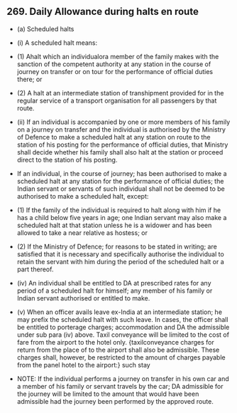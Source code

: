 ## 269. Daily Allowance during halts en route

- (a) Scheduled halts
- (i) A scheduled halt means:
- (1) Ahalt which an individualora member of the family makes with the sanction of the competent authority at any station in the course of journey on transfer or on tour for the performance of official duties there; or
- (2) A halt at an intermediate station of transhipment provided for in the regular service of a transport organisation for all passengers by that route.
- (ii) If an individual is accompanied by one or more members of his family on a journey on transfer and the individual is authorised by the Ministry of Defence to make a scheduled halt at any station on route to the station of his posting for the performance of official duties, that Ministry shall decide whether his family shall also halt at the station or proceed direct to the station of his posting.

- If an individual, in the course of journey; has been authorised to make a scheduled halt at any station for the performance of official duties; the Indian servant or servants of such individual shall not be deemed to be authorised to make a scheduled halt, except:
- (1) If the family of the individual is required to halt along with him if he has a child below five years in age; one Indian servant may also make a scheduled halt at that station unless he is a widower and has been allowed to take a near relative as hostess; or
- (2) If the Ministry of Defence; for reasons to be stated in writing; are satisfied that it is necessary and specifically authorise the individual to retain the servant with him during the period of the scheduled halt or a part thereof.
- (iv) An individual shall be entitled to DA at prescribed rates for any period of a scheduled halt for himself; any member of his family or Indian servant authorised or entitled to make.
- (v) When an officer avails leave ex-India at an intermediate station; he may prefix the scheduled halt with such leave. In cases, the officer shall be entitled to porterage charges; accommodation and DA the admissible under sub para (iv) above. Taxil conveyance will be limited to the cost of fare from the airport to the hotel only. {taxilconveyance charges for return from the place of to the airport shall also be admissible. These charges shall, however, be restricted to the amount of charges payable from the panel hotel to the airport:} such stay
- NOTE: If the individual performs a journey on transfer in his own car and a member of his family or servant travels by the car; DA admissible for the journey will be limited to the amount that would have been admissible had the journey been performed by the approved route.
